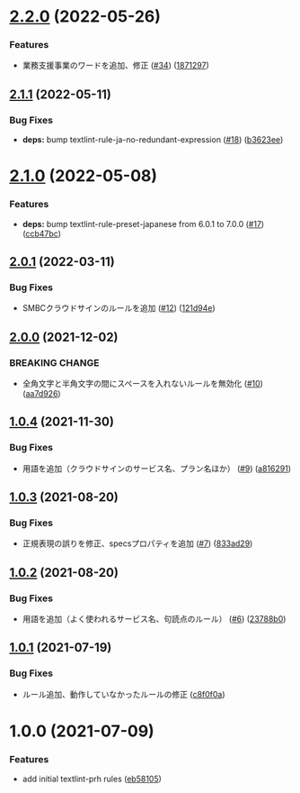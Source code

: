 # [2.2.0](https://github.com/bengo4/textlint-rule-preset-bengo4/compare/v2.1.1...v2.2.0) (2022-05-26)


### Features

* 業務支援事業のワードを追加、修正 ([#34](https://github.com/bengo4/textlint-rule-preset-bengo4/issues/34)) ([1871297](https://github.com/bengo4/textlint-rule-preset-bengo4/commit/18712976ad698218abd546ac724026643bf2d099))

## [2.1.1](https://github.com/bengo4/textlint-rule-preset-bengo4/compare/v2.1.0...v2.1.1) (2022-05-11)


### Bug Fixes

* **deps:** bump textlint-rule-ja-no-redundant-expression ([#18](https://github.com/bengo4/textlint-rule-preset-bengo4/issues/18)) ([b3623ee](https://github.com/bengo4/textlint-rule-preset-bengo4/commit/b3623ee882aa7205d08675cd8fca9069865bac61))

# [2.1.0](https://github.com/bengo4/textlint-rule-preset-bengo4/compare/v2.0.1...v2.1.0) (2022-05-08)


### Features

* **deps:** bump textlint-rule-preset-japanese from 6.0.1 to 7.0.0 ([#17](https://github.com/bengo4/textlint-rule-preset-bengo4/issues/17)) ([ccb47bc](https://github.com/bengo4/textlint-rule-preset-bengo4/commit/ccb47bc58dcf185ad711812e7af3fa39343badd3))

## [2.0.1](https://github.com/bengo4/textlint-rule-preset-bengo4/compare/v2.0.0...v2.0.1) (2022-03-11)


### Bug Fixes

* SMBCクラウドサインのルールを追加 ([#12](https://github.com/bengo4/textlint-rule-preset-bengo4/issues/12)) ([121d94e](https://github.com/bengo4/textlint-rule-preset-bengo4/commit/121d94e523e74f793ef8cf4d638fc3afc40e602e))

## [2.0.0](https://github.com/bengo4/textlint-rule-preset-bengo4/compare/v1.0.4...v2.0.0) (2021-12-02)


### BREAKING CHANGE

* 全角文字と半角文字の間にスペースを入れないルールを無効化 ([#10](https://github.com/bengo4/textlint-rule-preset-bengo4/issues/10)) ([aa7d926](https://github.com/bengo4/textlint-rule-preset-bengo4/commit/aa7d926d5574d3f47c6f4989a56ee28c8c062cf5))

## [1.0.4](https://github.com/bengo4/textlint-rule-preset-bengo4/compare/v1.0.3...v1.0.4) (2021-11-30)


### Bug Fixes

* 用語を追加（クラウドサインのサービス名、プラン名ほか） ([#9](https://github.com/bengo4/textlint-rule-preset-bengo4/issues/9)) ([a816291](https://github.com/bengo4/textlint-rule-preset-bengo4/commit/a816291a6358d9c62d368f8020b02afafe05b031))

## [1.0.3](https://github.com/bengo4/textlint-rule-preset-bengo4/compare/v1.0.2...v1.0.3) (2021-08-20)


### Bug Fixes

* 正規表現の誤りを修正、specsプロパティを追加 ([#7](https://github.com/bengo4/textlint-rule-preset-bengo4/issues/7)) ([833ad29](https://github.com/bengo4/textlint-rule-preset-bengo4/commit/833ad2930ccbf6797312eef7d06ed2b9b779c344))

## [1.0.2](https://github.com/bengo4/textlint-rule-preset-bengo4/compare/v1.0.1...v1.0.2) (2021-08-20)


### Bug Fixes

* 用語を追加（よく使われるサービス名、句読点のルール） ([#6](https://github.com/bengo4/textlint-rule-preset-bengo4/issues/6)) ([23788b0](https://github.com/bengo4/textlint-rule-preset-bengo4/commit/23788b07a7347f5c2b4a8ccf6237ff19697d9d80))

## [1.0.1](https://github.com/bengo4/textlint-rule-preset-bengo4/compare/v1.0.0...v1.0.1) (2021-07-19)


### Bug Fixes

* ルール追加、動作していなかったルールの修正 ([c8f0f0a](https://github.com/bengo4/textlint-rule-preset-bengo4/commit/c8f0f0aa5e52f326c68591649586857b7a8a9c67))

# 1.0.0 (2021-07-09)


### Features

* add initial textlint-prh rules ([eb58105](https://github.com/bengo4/textlint-rule-preset-bengo4/commit/eb5810525ab002bead9c133567868d097c110830))
